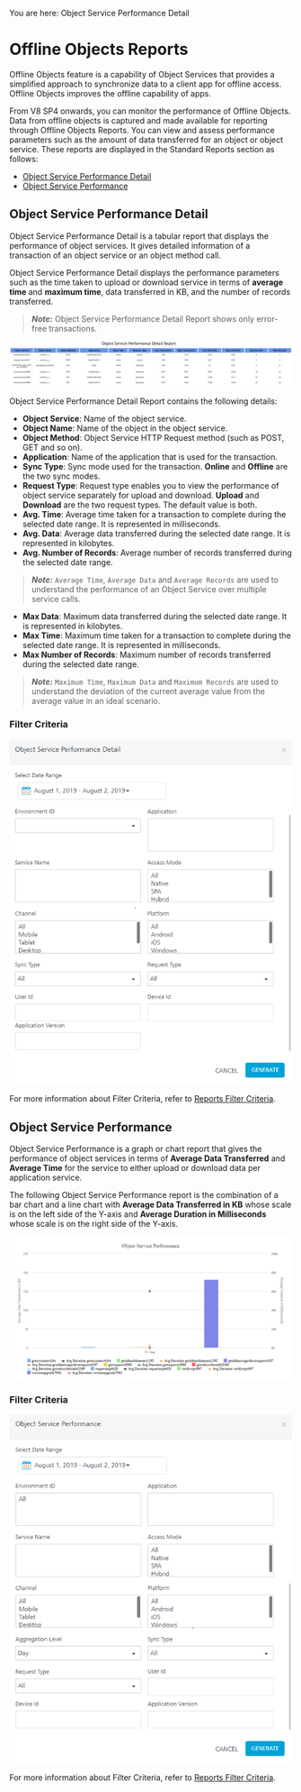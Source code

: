                            

You are here: Object Service Performance Detail

Offline Objects Reports
=======================

Offline Objects feature is a capability of Object Services that provides a simplified approach to synchronize data to a client app for offline access. Offline Objects improves the offline capability of apps.

From V8 SP4 onwards, you can monitor the performance of Offline Objects. Data from offline objects is captured and made available for reporting through Offline Objects Reports. You can view and assess performance parameters such as the amount of data transferred for an object or object service. These reports are displayed in the Standard Reports section as follows:

*   [Object Service Performance Detail](#object-service-performance-detail)
*   [Object Service Performance](#object-service-performance)

Object Service Performance Detail
---------------------------------

Object Service Performance Detail is a tabular report that displays the performance of object services. It gives detailed information of a transaction of an object service or an object method call.

Object Service Performance Detail displays the performance parameters such as the time taken to upload or download service in terms of **average time** and **maximum time**, data transferred in KB, and the number of records transferred.

> **_Note:_** Object Service Performance Detail Report shows only error-free transactions.

![](Resources/Images/Standard_Reports/obj_svc_perf_detail_686x111.jpg)

Object Service Performance Detail Report contains the following details:

*   **Object Service**: Name of the object service.
*   **Object Name**: Name of the object in the object service.
*   **Object Method**: Object Service HTTP Request method (such as POST, GET and so on).
*   **Application**: Name of the application that is used for the transaction.
*   **Sync Type**: Sync mode used for the transaction. **Online** and **Offline** are the two sync modes.
*   **Request Type**: Request type enables you to view the performance of object service separately for upload and download. **Upload** and **Download** are the two request types. The default value is both.
*   **Avg. Time**: Average time taken for a transaction to complete during the selected date range. It is represented in milliseconds.
*   **Avg. Data**: Average data transferred during the selected date range. It is represented in kilobytes.
*   **Avg. Number of Records**: Average number of records transferred during the selected date range.

> **_Note:_** `Average Time`, `Average Data` and `Average Records` are used to understand the performance of an Object Service over multiple service calls.

*   **Max Data**: Maximum data transferred during the selected date range. It is represented in kilobytes.
*   **Max Time**: Maximum time taken for a transaction to complete during the selected date range. It is represented in milliseconds.
*   **Max Number of Records**: Maximum number of records transferred during the selected date range.

> **_Note:_** `Maximum Time`, `Maximum Data` and `Maximum Records` are used to understand the deviation of the current average value from the average value in an ideal scenario.

### Filter Criteria

![](Resources/Images/Filter_Criteria/ObjServPerfDetail_FilterCriteria.PNG)

For more information about Filter Criteria, refer to [Reports Filter Criteria](VoltMX_Analytics_-_Standard_Reports/Reports_Filter_Criteria.md).

Object Service Performance
--------------------------

Object Service Performance is a graph or chart report that gives the performance of object services in terms of **Average Data Transferred** and **Average Time** for the service to either upload or download data per application service.

The following Object Service Performance report is the combination of a bar chart and a line chart with **Average Data Transferred in KB** whose scale is on the left side of the Y-axis and **Average Duration in Milliseconds** whose scale is on the right side of the Y-axis.

![](Resources/Images/Standard_Reports/Object_Service_Performance_614x309.png)

### Filter Criteria

![](Resources/Images/Filter_Criteria/ObjServPerformance_FilterCriteria.PNG)

For more information about Filter Criteria, refer to [Reports Filter Criteria](VoltMX_Analytics_-_Standard_Reports/Reports_Filter_Criteria.md).
